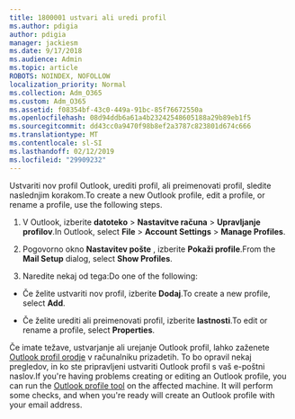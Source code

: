 ```yaml
---
title: 1800001 ustvari ali uredi profil
ms.author: pdigia
author: pdigia
manager: jackiesm
ms.date: 9/17/2018
ms.audience: Admin
ms.topic: article
ROBOTS: NOINDEX, NOFOLLOW
localization_priority: Normal
ms.collection: Adm_O365
ms.custom: Adm_O365
ms.assetid: f08354bf-43c0-449a-91bc-85f76672550a
ms.openlocfilehash: 08d94ddb6a61a4b23242548605188a29b89eb1f5
ms.sourcegitcommit: dd43cc0a9470f98b8ef2a3787c823801d674c666
ms.translationtype: MT
ms.contentlocale: sl-SI
ms.lasthandoff: 02/12/2019
ms.locfileid: "29909232"
---
```

<span data-ttu-id="de307-102">Ustvariti nov profil Outlook, urediti profil, ali preimenovati profil, sledite naslednjim korakom.</span><span class="sxs-lookup"><span data-stu-id="de307-102">To create a new Outlook profile, edit a profile, or rename a profile, use the following steps.</span></span>
  
1. <span data-ttu-id="de307-103">V Outlook, izberite **datoteko** \> **Nastavitve računa** \> **Upravljanje profilov**.</span><span class="sxs-lookup"><span data-stu-id="de307-103">In Outlook, select **File** \> **Account Settings** \> **Manage Profiles**.</span></span>
    
2. <span data-ttu-id="de307-104">Pogovorno okno **Nastavitev pošte** , izberite **Pokaži profile**.</span><span class="sxs-lookup"><span data-stu-id="de307-104">From the **Mail Setup** dialog, select **Show Profiles**.</span></span>
    
3. <span data-ttu-id="de307-105">Naredite nekaj od tega:</span><span class="sxs-lookup"><span data-stu-id="de307-105">Do one of the following:</span></span>
    
  - <span data-ttu-id="de307-106">Če želite ustvariti nov profil, izberite **Dodaj**.</span><span class="sxs-lookup"><span data-stu-id="de307-106">To create a new profile, select **Add**.</span></span>
    
  - <span data-ttu-id="de307-107">Če želite urediti ali preimenovati profil, izberite **lastnosti**.</span><span class="sxs-lookup"><span data-stu-id="de307-107">To edit or rename a profile, select **Properties**.</span></span>
    
<span data-ttu-id="de307-p101">Če imate težave, ustvarjanje ali urejanje Outlook profil, lahko zaženete [Outlook profil orodje](https://aka.ms/SaRA-OutlookSetupProfile) v računalniku prizadetih. To bo opravil nekaj pregledov, in ko ste pripravljeni ustvariti Outlook profil s vaš e-poštni naslov.</span><span class="sxs-lookup"><span data-stu-id="de307-p101">If you're having problems creating or editing an Outlook profile, you can run the [Outlook profile tool](https://aka.ms/SaRA-OutlookSetupProfile) on the affected machine. It will perform some checks, and when you're ready will create an Outlook profile with your email address.</span></span> 
  

